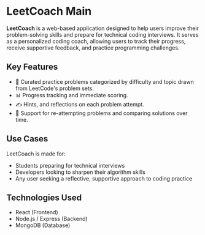 # LeetCoach Main 

**LeetCoach** is a web-based application designed to help users improve their problem-solving skills and prepare for technical coding interviews. 
It serves as a personalized coding coach, allowing users to track their progress, receive supportive feedback, and practice programming challenges.

## Key Features

- 🧠 Curated practice problems categorized by difficulty and topic drawn from LeetCode's problem sets.
- 📊 Progress tracking and immediate scoring.
- ✍️ Hints, and reflections on each problem attempt.
- 🔁 Support for re-attempting problems and comparing solutions over time.

## Use Cases

LeetCoach is made for:

- Students preparing for technical interviews
- Developers looking to sharpen their algorithm skills
- Any user seeking a reflective, supportive approach to coding practice

## Technologies Used

- React (Frontend)
- Node.js / Express (Backend)
- MongoDB (Database)
